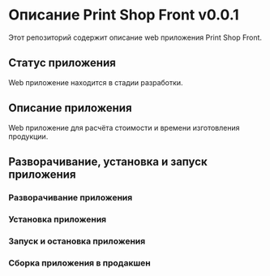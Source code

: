 # Описание Print Shop Front v0.0.1
Этот репозиторий содержит описание web приложения Print Shop Front.

## Статус приложения
Web приложение находится в стадии разработки.

## Описание приложения
Web приложение для расчёта стоимости и времени изготовления продукции.

## Разворачивание, установка и запуск приложения

### Разворачивание приложения

### Установка приложения

### Запуск и остановка приложения

### Сборка приложения в продакшен